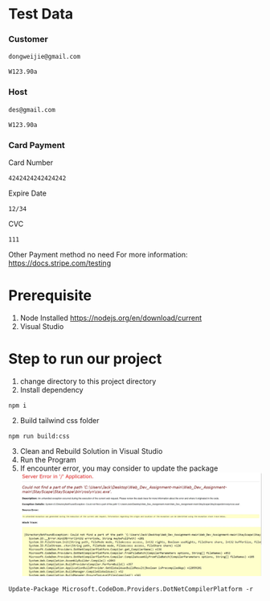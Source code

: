 # Test Data
### Customer
```
dongweijie@gmail.com
```
```
W123.90a
```

### Host
```
des@gmail.com
```
```
W123.90a
```

### Card Payment
Card Number
```
4242424242424242
```
Expire Date
```
12/34
```
CVC
```
111
```

Other Payment method no need
For more information: https://docs.stripe.com/testing

# Prerequisite
1. Node Installed https://nodejs.org/en/download/current
2. Visual Studio

# Step to run our project
1. change directory to this project directory
2. Install dependency
```
npm i
```
2. Build tailwind css folder
```
npm run build:css
```
3. Clean and Rebuild Solution in Visual Studio
4. Run the Program
5. If encounter error, you may consider to update the package
![error](error.png)
```
Update-Package Microsoft.CodeDom.Providers.DotNetCompilerPlatform -r
```
